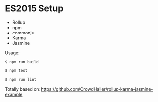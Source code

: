 # ES2015 Setup

 - Rollup
 - npm
 - commonjs
 - Karma
 - Jasmine

Usage:
```bash
$ npm run build
```

```bash
$ npm test
```

```bash
$ npm run lint
```

Totally based on: https://github.com/CrowdHailer/rollup-karma-jasmine-example
